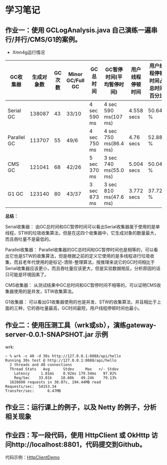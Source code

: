 # 学习笔记

## 作业一：使用 GCLogAnalysis.java 自己演练一遍串行/并行/CMS/G1的案例。

* Xmn4g运行情况

|GC收集器|生成对象数|GC次数|Minor GC/Full GC|GC总时间|GC暂停时间(平均暂停时间)|用户线程停顿时间|用户线程停顿时间占总时间百分比|
|--|--|--|--|--|--|--|--|
|Serial GC|138087|43|33/10 |4 sec 590 ms|4 sec 590 ms(107 ms)|4.558 secs|50.646 %|
|Parallel GC|113707|55|49/6 |4 sec 750 ms|4 sec 750 ms(86.4 ms)|4.76 secs|52.888 %|
|CMS GC|121041|68|42/26|5 sec 370 ms|3 sec 740 ms(55.0 ms)|5.004 secs|50.044 %|
|G1 GC|123140|80|43/37|3 sec 873 ms|3 sec 810 ms(47.6 ms)|3.772 secs|37.725 %|

**总结：**

Serial收集器：
由GC总时间和GC暂停时间可以看出Serial收集器属于使用的是单线程，STW的垃圾收集算法，但是在这四个收集器中，它生成对象的数量最大，而且吞吐量不是最低的。

Parallel收集器：
Parallel收集器的GC总时间和GC暂停时间也是相等的，可以看出它也是STW的收集算法，但是根据之前的定义它使用的是多线程进行垃圾收集，而且老年代使用的是标记-清除-整理算法，按推理来说它的GC时间相比于Serial收集器应该更小，而且吞吐量应该更大，但是实验数据相反。分析原因的话只可能是环境因素了。

CMS收集器：
从测试结果中GC总时间和GC暂停时间不相等的，可以证明CMS收集器使用的是并发，STW收集算法。

G1收集器：
可以看出G1收集器使用的也是并发、STW的收集算法，并且相比于上面的三种，它的吞吐量最高，GC时间最短，用户线程停顿时间也最小。

## 作业二：使用压测工具（wrk或sb），演练gateway-server-0.0.1-SNAPSHOT.jar 示例

wrk:

```text
~ % wrk -c 40 -d 30s http://127.0.0.1:8088/api/hello
Running 30s test @ http://127.0.0.1:8088/api/hello
  2 threads and 40 connections
  Thread Stats   Avg      Stdev     Max   +/- Stdev
    Latency     1.81ms    8.92ms 179.54ms   97.02%
    Req/Sec    33.81k    10.60k   49.24k    79.13%
  1628600 requests in 30.07s, 194.44MB read
Requests/sec:  54153.34
Transfer/sec:      6.47MB
```

## 作业三：运行课上的例子，以及 Netty 的例子，分析相关现象

## 作业四：写一段代码，使用 HttpClient 或 OkHttp 访问http://localhost:8801，代码提交到Github。

代码示例：[HttpClientDemo]()